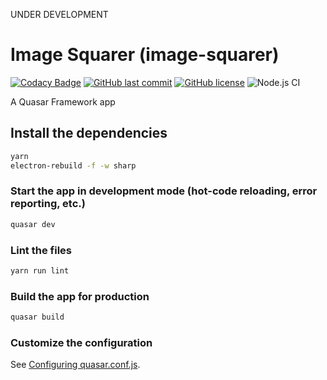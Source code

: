 UNDER DEVELOPMENT


# Image Squarer (image-squarer)
[![Codacy Badge](https://api.codacy.com/project/badge/Grade/722f41bcf669424682e49c6d73f01400)](https://app.codacy.com/manual/the777misa/ImageSquarer?utm_source=github.com&utm_medium=referral&utm_content=michaldolensky/ImageSquarer&utm_campaign=Badge_Grade_Settings)
[![GitHub last commit](https://img.shields.io/github/last-commit/michaldolensky/ImageSquarer.svg)](https://github.com/michaldolensky/ImageSquarer/commits)
[![GitHub license](https://img.shields.io/github/license/michaldolensky/ImageSquarer)](https://github.com/michaldolensky/ImageSquarer/blob/master/LICENSE)
![Node.js CI](https://github.com/michaldolensky/ImageSquarer/workflows/Node.js%20CI/badge.svg)

A Quasar Framework app

## Install the dependencies
```bash
yarn
electron-rebuild -f -w sharp
```

### Start the app in development mode (hot-code reloading, error reporting, etc.)
```bash
quasar dev
```

### Lint the files
```bash
yarn run lint
```

### Build the app for production
```bash
quasar build
```

### Customize the configuration
See [Configuring quasar.conf.js](https://quasar.dev/quasar-cli/quasar-conf-js).
